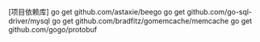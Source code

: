 [项目依赖库]
go get github.com/astaxie/beego
go get github.com/go-sql-driver/mysql
go get github.com/bradfitz/gomemcache/memcache
go get github.com/gogo/protobuf
